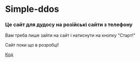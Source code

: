 # Simple-ddos

### Це сайт для дудосу на розійські сайти з телефону

Вам треба лише зайти на сайт і  натиснути на кнопку "Старт!"

Сайт поки що в розробці!

[Код](INDEX.html)